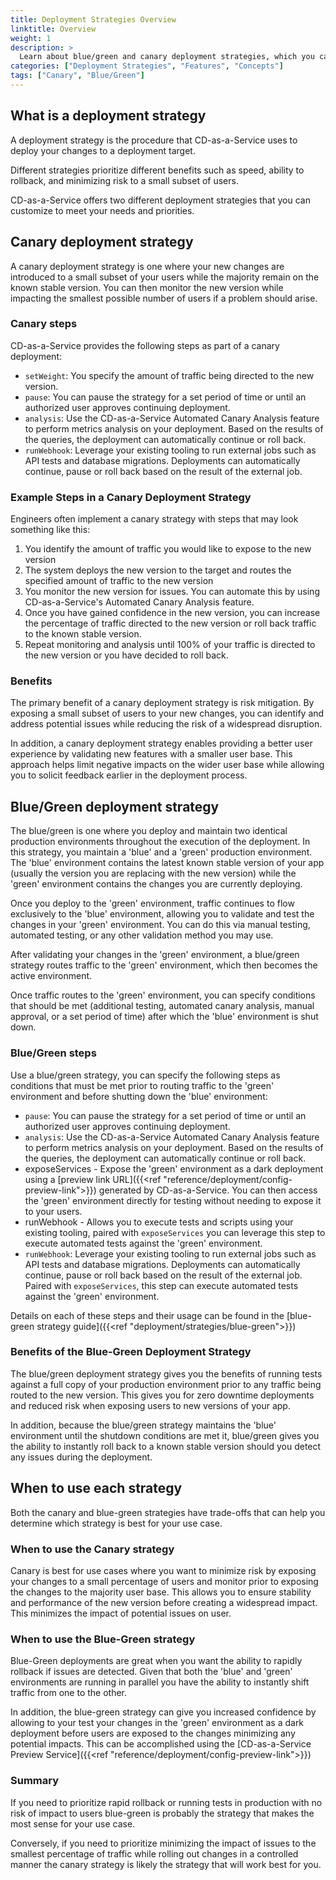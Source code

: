 ```yaml
---
title: Deployment Strategies Overview
linktitle: Overview
weight: 1
description: >
  Learn about blue/green and canary deployment strategies, which you can use when you deploy your apps to Kubernetes using Armory CD-as-a-Service. 
categories: ["Deployment Strategies", "Features", "Concepts"]
tags: ["Canary", "Blue/Green"]
---
```


## What is a deployment strategy

A deployment strategy is the procedure that CD-as-a-Service uses to deploy your changes to a deployment target. 

Different strategies prioritize different benefits such as speed, ability to rollback, and minimizing risk to a small subset of users. 

CD-as-a-Service offers two different deployment strategies that you can customize to meet your needs and priorities. 

## Canary deployment strategy

A canary deployment strategy is one where your new changes are introduced to a small subset of your users while the  majority remain on the known stable version. You can then monitor the new version while impacting the smallest possible number of users if a problem should arise. 

### Canary steps

CD-as-a-Service provides the following steps as part of a canary deployment: 

- `setWeight`: You specify the amount of traffic being directed to the new version.
- `pause`: You can pause the strategy for a set period of time or until an authorized user approves continuing deployment.
- `analysis`: Use the CD-as-a-Service Automated Canary Analysis feature to perform metrics analysis on your deployment. Based on the results of the queries, the deployment can automatically continue or roll back.
- `runWebhook`: Leverage your existing tooling to run external jobs such as API tests and database migrations. Deployments can automatically continue, pause or roll back based on the result of the external job. 

### Example Steps in a Canary Deployment Strategy
Engineers often implement a canary strategy with steps that may look something like this:

1. You identify the amount of traffic you would like to expose to the new version
1. The system deploys the new version to the target and routes the specified amount of traffic to the new version
1. You monitor the new version for issues. You can automate this by using CD-as-a-Service's Automated Canary Analysis feature. 
1. Once you have gained confidence in the new version, you can increase the percentage of traffic directed to the new version or roll back traffic to the known stable version.
1. Repeat monitoring and analysis until 100% of your traffic is directed to the new version or you have decided to roll back. 

### Benefits 
The primary benefit of a canary deployment strategy is risk mitigation. By exposing a small subset of users
to your new changes, you can identify and address potential issues while reducing the risk of a widespread disruption. 

In addition, a canary deployment strategy enables providing a better user experience by validating new features with a smaller user base. This approach helps limit negative impacts on the wider user base while allowing you to solicit feedback earlier in the deployment process. 

## Blue/Green deployment strategy
The blue/green is one where you deploy and maintain two identical production environments throughout 
the execution of the deployment. In this strategy, you maintain a 'blue' and a 'green' production environment. The 'blue' environment contains the latest known stable version of your app (usually the version you are replacing with the new version) while the 'green' environment contains the changes you are currently deploying. 

Once you deploy to the 'green' environment, traffic continues to flow exclusively to the 'blue' environment, allowing you to validate and test the changes in your 'green' environment. You can do this via manual testing, automated testing, or any other validation method you may use. 

After validating your changes in the 'green' environment, a blue/green strategy routes traffic to the 'green' environment, which then becomes the active environment. 

Once traffic routes to the 'green' environment, you can specify conditions that should be met (additional testing,
automated canary analysis, manual approval, or a set period of time) after which the 'blue' environment is shut down. 

### Blue/Green steps

Use a blue/green strategy, you can specify the following steps as conditions that must be met prior to routing traffic to the 'green' environment and before shutting down the 'blue' environment:

- `pause`: You can pause the strategy for a set period of time or until an authorized user approves continuing deployment.
- `analysis`: Use the CD-as-a-Service Automated Canary Analysis feature to perform metrics analysis on your deployment. Based on the results of the queries, the deployment can automatically continue or roll back.
- exposeServices - Expose the 'green' environment as a dark deployment using a [preview link URL]({{<ref "reference/deployment/config-preview-link">}}) generated by CD-as-a-Service. You can then access the 'green' environment directly for testing without needing to expose it to your users. 
- runWebhook - Allows you to execute tests and scripts using your existing tooling, paired with `exposeServices` you can leverage this step to execute automated tests against the 'green' environment.  
- `runWebhook`: Leverage your existing tooling to run external jobs such as API tests and database migrations. Deployments can automatically continue, pause or roll back based on the result of the external job. Paired with `exposeServices`, this step can execute automated tests against the 'green' environment.

Details on each of these steps and their usage can be found in the [blue-green strategy guide]({{<ref "deployment/strategies/blue-green">}})
### Benefits of the Blue-Green Deployment Strategy
The blue/green deployment strategy gives you the benefits of running tests against a full copy of your production environment prior to any traffic being routed to the new version. This gives you for zero downtime deployments and reduced risk when exposing users to new versions of your app. 

In addition, because the blue/green strategy maintains the 'blue' environment until the shutdown conditions are met it, blue/green gives you the ability to instantly roll back to a known stable version should you detect any issues during the deployment. 

## When to use each strategy

Both the canary and blue-green strategies have trade-offs that can help you determine which strategy is best for your use case. 

### When to use the Canary strategy

Canary is best for use cases where you want to minimize risk by exposing your changes to a small percentage of users and 
monitor prior to exposing the changes to the majority user base. This allows you to ensure stability and performance of 
the new version before creating a widespread impact. This minimizes the impact of potential issues on user.

### When to use the Blue-Green strategy

Blue-Green deployments are great when you want the ability to rapidly rollback if issues are detected. Given that both 
the 'blue' and 'green' environments are running in parallel you have the ability to instantly shift traffic from one to
the other. 

In addition, the blue-green strategy can give you increased confidence by allowing to your test your changes in the 
'green' environment as a dark deployment before users are exposed to the changes minimizing any potential impacts. This 
can be accomplished using the [CD-as-a-Service Preview Service]({{<ref "reference/deployment/config-preview-link">}})

### Summary

If you need to prioritize rapid rollback or running tests in production with no risk of impact to users blue-green is 
probably the strategy that makes the most sense for your use case. 

Conversely, if you need to prioritize minimizing the impact of issues to the smallest percentage of traffic while rolling out
changes in a controlled manner the canary strategy is likely the strategy that will work best for you. 